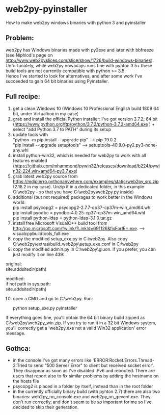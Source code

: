 # web2py-pyinstaller 
How to make web2py windows binaries with python 3 and pyinstaller 


## Problem: 
web2py has Windows binaries made with py2exe and later with bbfreeze (see Niphlod's page on http://www.web2pyslices.com/slice/show/1726/build-windows-binaries). Unfortunately, while web2py nowadays runs fine with pyhton 3.5+ these build tools are not currently compatible with python >= 3.5.  
Hence I've started to look for alternatives, and after some work I've succeeded to gain 64 bit binaries using Pyinstaller.



## Full recipe:
1. get a clean Windows 10 (Windows 10 Professional English build 1809 64 bit, under Virtualbox in my case)
2. grab and install the official Python installer: I've got version 3.7.2, 64 bit  (https://www.python.org/ftp/python/3.7.2/python-3.7.2-amd64.exe ) + select  "add Python 3.7 to PATH" during its setup
3. update tools with  
"python -m pip install --upgrade pip"  --> pip-19.0.2  
"pip install --upgrade setuptools" --> setuptools-40.8.0-py2.py3-none-any.whl
4. install python-win32, which is needed for web2py to work with all features enabled (https://github.com/mhammond/pywin32/releases/download/b224/pywin32-224.win-amd64-py3.7.exe)
5. grab latest web2py source from https://mdipierro.pythonanywhere.com/examples/static/web2py_src.zip (2.18.2 in my case). Unzip it in a dedicated folder, in this example C:\web2py - so that you have C:\web2py\web2py.py inside)
6. additional (but not required) packages to work better in the Windows world:  
pip install psycopg2 = psycopg2-2.7.7-cp37-cp37m-win_amd64.whl  
pip install pyodbc = pyodbc-4.0.25-cp37-cp37m-win_amd64.whl  
pip install python-ldap = python-ldap-3.1.0.tar.gz  
7. install free Microsoft VisualC++ build tool from http://go.microsoft.com/fwlink/?LinkId=691126&fixForIE=.exe. --> visualcppbuildtools_full.exe
8. copy the modified setup_exe.py in C:\web2py. Also copy C:\web2py\extras\build_web2py\setup_exe.conf in C:\web2py
9. copy the modified admin.py in C:\web2py\gluon. If you prefer, you can just modify it on line 439:  

original:  
    site.addsitedir(path)  
        
modified:  
    if not path in sys.path:  
        site.addsitedir(path)

10. open a CMD and go to C:\web2py. Run:

    python setup_exe.py pyinstaller

If everything goes fine, you'll obtain the 64 bit binary build zipped as C:\web2py\web2py_win.zip.
If you try to run it in a 32 bit Windows system, you'll correctly get a 'web2py.exe not a valid Win32 application' error message.

## Gothca:
- in the console I've got many errors like 'ERROR:Rocket.Errors.Thread-2:Tried to send "500 Server Error" to client but received socket error'. They disappear as soon as I've disabled IPv6 and rebooted. There are users that report also to fix similar problems by adding the hostname on the hosts file
- psycopg2 is placed in a folder by itself, instead than in the root folder
- in the currently officially binary build (with pyhton 2.7) there are also two binaries: web2py_no_console.exe and web2py_on_gevent.exe. They don't run correctly, and don't seem to be so important for me so I've decided to skip their generation.
